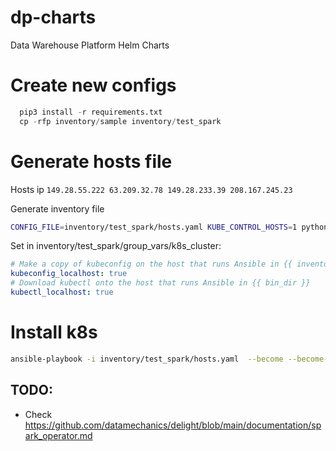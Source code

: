 # dp-charts
Data Warehouse Platform Helm Charts

# Create new configs
```Python 
  pip3 install -r requirements.txt
  cp -rfp inventory/sample inventory/test_spark
```

# Generate hosts file

Hosts ip `149.28.55.222 63.209.32.78 149.28.233.39 208.167.245.23`

Generate inventory file
```Bash 
CONFIG_FILE=inventory/test_spark/hosts.yaml KUBE_CONTROL_HOSTS=1 python3 contrib/inventory_builder/inventory.py 149.28.55.222 63.209.32.78 149.28.233.39 208.167.245.23
``` 

Set in inventory/test_spark/group_vars/k8s_cluster:
```Yaml
# Make a copy of kubeconfig on the host that runs Ansible in {{ inventory_dir }}/artifacts
kubeconfig_localhost: true
# Download kubectl onto the host that runs Ansible in {{ bin_dir }}
kubectl_localhost: true
```
# Install k8s
```Bash
ansible-playbook -i inventory/test_spark/hosts.yaml  --become --become-user=root --user root cluster.yml 
```

 ## TODO:
  - Check https://github.com/datamechanics/delight/blob/main/documentation/spark_operator.md
